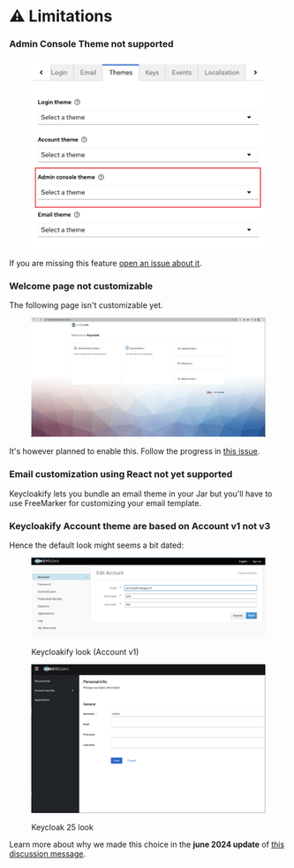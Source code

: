 # ⚠️ Limitations

### Admin Console Theme not supported

<figure><img src="../.gitbook/assets/Admin_console_theme_not_supported.png" alt=""><figcaption></figcaption></figure>

If you are missing this feature [open an issue about it](https://github.com/InseeFrLab/keycloakify/issues/new).

### Welcome page not customizable

The following page isn't customizable yet.

<figure><img src="../.gitbook/assets/image (66).png" alt="" width="563"><figcaption></figcaption></figure>

It's however planned to enable this. Follow the progress in [this issue](https://github.com/keycloakify/keycloakify/issues/148).

### Email customization using React not yet supported

Keycloakify lets you bundle an email theme in your Jar but you'll have to use FreeMarker for customizing your email template.

### Keycloakify Account theme are based on Account v1 not v3

Hence the default look might seems a bit dated:

<figure><img src="../.gitbook/assets/image (95).png" alt=""><figcaption><p>Keycloakify look (Account v1)</p></figcaption></figure>

<figure><img src="../.gitbook/assets/image (96).png" alt=""><figcaption><p>Keycloak 25 look</p></figcaption></figure>

Learn more about why we made this choice in the **june 2024 update** of [this discussion message](https://github.com/keycloakify/keycloakify/discussions/346#discussioncomment-5889791).
